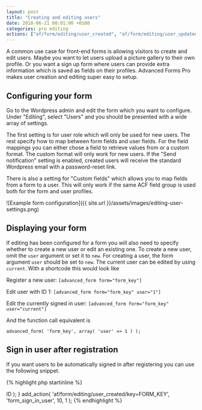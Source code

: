 ```yaml
---
layout: post
title: "Creating and editing users"
date: 2018-06-21 00:01:00 +0100
categories: pro editing
actions: ["af/form/editing/user_created", "af/form/editing/user_updated"]
---
```


A common use case for front-end forms is allowing visitors to create and edit users. Maybe you want to let users upload a picture gallery to their own profile. Or you want a sign up form where users can provide extra information which is saved as fields on their profiles. Advanced Forms Pro makes user creation and editing super easy to setup.

## Configuring your form

Go to the Wordpress admin and edit the form which you want to configure. Under "Editing", select "Users" and you should be presented with a wide array of settings.

The first setting is for user role which will only be used for new users. The rest specify how to map between form fields and user fields. For the field mappings you can either chose a field to retrieve values from or a custom format. The custom format will only work for new users. If the "Send notification" setting is enabled, created users will receive the standard Wordpress email with a password-reset link.

There is also a setting for "Custom fields" which allows you to map fields from a form to a user.
This will only work if the same ACF field group is used both for the form and user profiles.

![Example form configuration]({{ site.url }}/assets/images/editing-user-settings.png)

## Displaying your form

If editing has been configured for a form you will also need to specify whether to create a new user or edit an existing one. To create a new user, omit the `user` argument or set it to `new`. For creating a user, the form argument `user` should be set to `new`. The current user can be edited by using `current`. With a shortcode this would look like

Register a new user:
`[advanced_form form="form_key"]`

Edit user with ID 1:
`[advanced_form form="form_key" user="1"]`

Edit the currently signed in user:
`[advanced_form form="form_key" user="current"]`

And the function call equivalent is

`advanced_form( 'form_key', array( 'user' => 1 ) );`

## Sign in user after registration

If you want users to be automatically signed in after registering you can use the following snippet.

{% highlight php startinline %}
<?php

function form_sign_in_user( $user ) {
  wp_set_auth_cookie( $user->ID );
}
add_action( 'af/form/editing/user_created/key=FORM_KEY', 'form_sign_in_user', 10, 1 );
{% endhighlight %}
